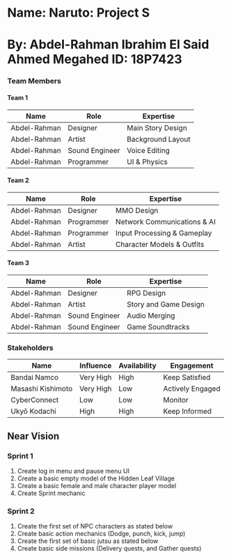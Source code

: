 # Name: Naruto: Project S
# By: Abdel-Rahman Ibrahim El Said Ahmed Megahed  ID: 18P7423


### Team Members
#### Team 1
| Name | Role | Expertise |
| ----------- | ----------- | ----------- |
| Abdel-Rahman | Designer | Main Story Design |
| Abdel-Rahman | Artist | Background Layout |
| Abdel-Rahman | Sound Engineer | Voice Editing |
| Abdel-Rahman | Programmer | UI & Physics |


#### Team 2
| Name | Role | Expertise |
| ----------- | ----------- | ----------- |
| Abdel-Rahman | Designer | MMO Design |
| Abdel-Rahman | Programmer | Network Communications & AI |
| Abdel-Rahman | Programmer | Input Processing & Gameplay |
| Abdel-Rahman | Artist | Character Models & Outfits |

#### Team 3
| Name | Role | Expertise |
| ----------- | ----------- | ----------- |
| Abdel-Rahman | Designer | RPG Design | 
| Abdel-Rahman | Artist | Story and Game Design |
| Abdel-Rahman | Sound Engineer | Audio Merging |
| Abdel-Rahman | Sound Engineer | Game Soundtracks |

### Stakeholders
| Name | Influence | Availability | Engagement |
| ----------- | ----------- | ----------- | ----------- |
| Bandai Namco | Very High | High | Keep Satisfied |
| Masashi Kishimoto | Very High | Low | Actively Engaged |
| CyberConnect | Low | Low | Monitor |
| Ukyō Kodachi | High | High | Keep Informed |

## Near Vision
### Sprint 1
1. Create log in menu and pause menu UI
2. Create a basic empty model of the Hidden Leaf Village
3. Create a basic female and male character player model
4. Create Sprint mechanic
### Sprint 2
1. Create the first set of NPC characters as stated below
2. Create basic action mechanics (Dodge, punch, kick, jump)
3. Create the first set of basic jutsu as stated below
4. Create basic side missions (Delivery quests, and Gather quests)
